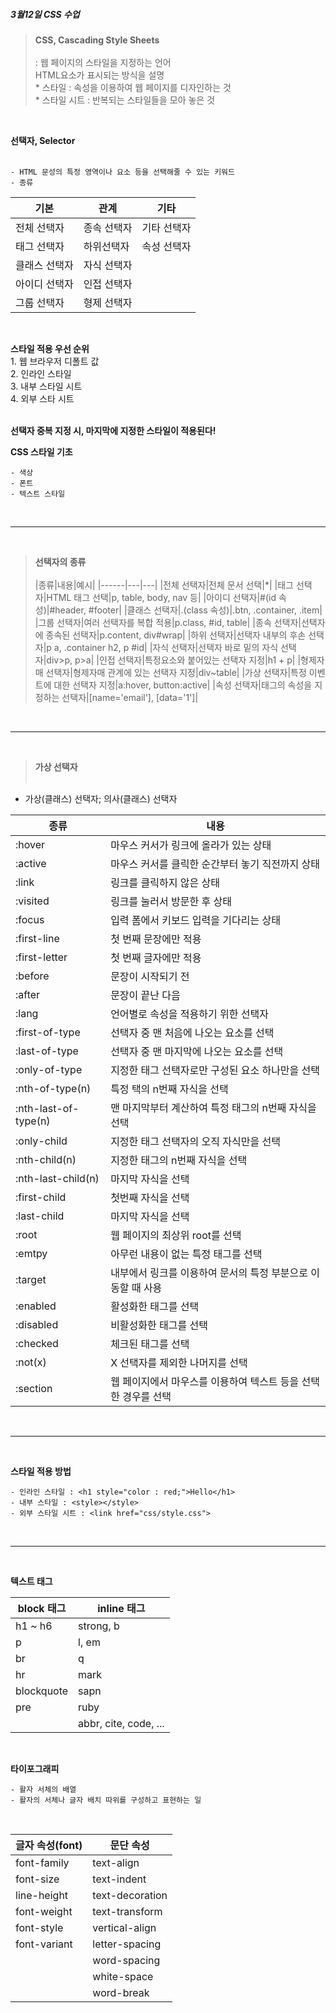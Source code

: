  **<h5>3월12일 CSS 수업</h5>**

> **CSS, Cascading Style Sheets** </br> </br>
    : 웹 페이지의 스타일을 지정하는 언어 </br>
      HTML요소가 표시되는 방식을 설명 </br>
      * 스타일 : 속성을 이용하여 웹 페이지를 디자인하는 것 </br>
      * 스타일 시트 : 반복되는 스타일들을 모아 놓은 것 </br>

</br>

**선택자, Selector** </br> </br>

    - HTML 문성의 특정 영역이나 요소 등을 선택해줄 수 있는 키워드 
    - 종류 

|기본|관계|기타|
|------|---|---|
|전체 선택자|종속 선택자|기타 선택자|
|태그 선택자|하위선택자|속성 선택자|
|클래스 선택자|자식 선택자|
|아이디 선택자|인접 선택자|
|그룹 선택자|형제 선택자|

</br>

**스타일 적용 우선 순위** </br>
    1. 웹 브라우저 디폴트 값 </br>
    2. 인라인 스타일 </br>
    3. 내부 스타일 시트 </br>
    4. 외부 스타 시트 </br>
</br> 

**선택자 중복 지정 시, 마지막에 지정한 스타일이 적용된다!** </br>   

**CSS 스타일 기초** </br>

    - 색상
    - 폰트
    - 텍스트 스타일

<br>

---

<br>

> **선택자의 종류** </br> </br>
|종류|내용|예시|
|------|---|---|
|전체 선택자|전체 문서 선택|*|
|태그 선택자|HTML 태그 선택|p, table, body, nav 등|
|아이디 선택자|#(id 속성)|#header, #footer|
|클래스 선택자|.(class 속성)|.btn, .container, .item|
|그룹 선택자|여러 선택자를 복합 적용|p.class, #id, table|
|종속 선택자|선택자에 종속된 선택자|p.content, div#wrap|
|하위 선택자|선택자 내부의 후손 선택자|p a, .container h2, p #id|
|자식 선택자|선택자 바로 밑의 자식 선택자|div>p, p>a|
|인접 선택자|특정요소와 붙어있는 선택자 지정|h1 + p|
|형제자매 선택자|형제자매 관계에 있는 선택자 지정|div~table|
|가상 선택자|특정 이벤트에 대한 선택자 지정|a:hover, button:active|
|속성 선택자|태그의 속성을 지정하는 선택자|[name='email'], [data='1']|

<br>

---

<br>

> **가상 선택자** </br> </br>

* 가상(클래스) 선택자; 의사(클래스) 선택자

|종류|내용|
|------|---|
|:hover|마우스 커서가 링크에 올라가 있는 상태|
|:active|마우스 커서를 클릭한 순간부터 놓기 직전까지 상태|
|:link|링크를 클릭하지 않은 상태|
|:visited|링크를 눌러서 방문한 후 상태|
|:focus|입력 폼에서 키보드 입력을 기다리는 상태|
|:first-line|첫 번째 문장에만 적용|
|:first-letter|첫 번째 글자에만 적용|
|:before|문장이 시작되기 전|
|:after|문장이 끝난 다음|
|:lang|언어별로 속성을 적용하기 위한 선택자|
|:first-of-type|선택자 중 맨 처음에 나오는 요소를 선택|
|:last-of-type|선택자 중 맨 마지막에 나오는 요소를 선택|
|:only-of-type|지정한 태그 선택자로만 구성된 요소 하나만을 선택|
|:nth-of-type(n)|특정 택의 n번째 자식을 선택|
|:nth-last-of-type(n)|맨 마지막부터 계산하여 특정 태그의 n번째 자식을 선택|
|:only-child|지정한 태그 선택자의 오직 자식만을 선택|
|:nth-child(n)|지정한 태그의 n번째 자식을 선택|
|:nth-last-child(n)|마지막 자식을 선택|
|:first-child|첫번째 자식을 선택|
|:last-child|마지막 자식을 선택|
|:root|웹 페이지의 최상위 root를 선택|
|:emtpy|아무런 내용이 없는 특정 태그를 선택|
|:target|내부에서 링크를 이용하여 문서의 특정 부분으로 이동할 때 사용|
|:enabled|활성화한 태그를 선택|
|:disabled|비활성화한 태그를 선택|
|:checked|체크된 태그를 선택|
|:not(x)|X 선택자를 제외한 나머지를 선택|
|:section|웹 페이지에서 마우스를 이용하여 텍스트 등을 선택한 경우를 선택|

<br>

---

<br>

**스타일 적용 방법** </br>

    - 인라인 스타일 : <h1 style="color : red;">Hello</h1>
    - 내부 스타일 : <style></style>
    - 외부 스타일 시트 : <link href="css/style.css">

</br>

---

<br>

**텍스트 태그** </br>

|block 태그|inline 태그|
|------|---|
|h1 ~ h6|strong, b|
|p|l, em|
|br|q|
|hr|mark|
|blockquote|sapn|
|pre|ruby|
||abbr, cite, code, ...|

<br>

**타이포그래피**

    - 활자 서체의 배열
    - 활자의 서체나 글자 배치 따위를 구성하고 표현하는 일
<br>

|글자 속성(font)|문단 속성|
|------|---|
|font-family|text-align|
|font-size|text-indent|
|line-height|text-decoration|
|font-weight|text-transform|
|font-style|vertical-align|
|font-variant|letter-spacing|
||word-spacing|
||white-space|
||word-break|
